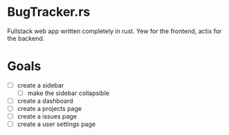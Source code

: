 # BugTracker.rs
Fullstack web app written completely in rust. Yew for the frontend, actix for the backend.

# Goals
- [ ] create a sidebar
	- [ ] make the sidebar collapsible
- [ ] create a dashboard
- [ ] create a projects page
- [ ] create a issues page
- [ ] create a user settings page
